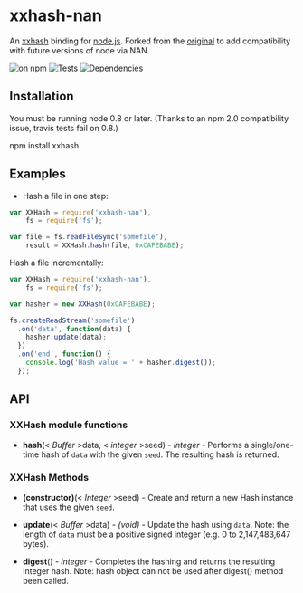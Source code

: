 # xxhash-nan

An [xxhash](http://code.google.com/p/xxhash/) binding for [node.js](http://nodejs.org/). Forked from the [original](https://github.com/mscdex/node-xxhash) to add compatibility with future versions of node via NAN.

[![on npm](http://img.shields.io/npm/v/xxhash-nan.svg?style=flat)](https://www.npmjs.org/package/jthoober)  [![Tests](http://img.shields.io/travis/ceejbot/xxhash-nan.svg?style=flat)](http://travis-ci.org/ceejbot/xxhash-nan)    [![Dependencies](http://img.shields.io/david/ceejbot/xxhash-nan.svg?style=flat)](https://david-dm.org/ceejbot/xxhash-nan)

## Installation

You must be running node 0.8 or later. (Thanks to an npm 2.0 compatibility issue, travis tests fail on 0.8.)

  npm install xxhash

## Examples

* Hash a file in one step:

```javascript
var XXHash = require('xxhash-nan'),
    fs = require('fs');

var file = fs.readFileSync('somefile'),
    result = XXHash.hash(file, 0xCAFEBABE);
```

Hash a file incrementally:

```javascript
var XXHash = require('xxhash-nan'),
    fs = require('fs');

var hasher = new XXHash(0xCAFEBABE);

fs.createReadStream('somefile')
  .on('data', function(data) {
    hasher.update(data);
  })
  .on('end', function() {
    console.log('Hash value = ' + hasher.digest());
  });
```

## API

### XXHash module functions

* **hash**(< _Buffer_ >data, < _integer_ >seed) - _integer_ - Performs a single/one-time hash of `data` with the given `seed`. The resulting hash is returned.


### XXHash Methods

* **(constructor)**(< _Integer_ >seed) - Create and return a new Hash instance that uses the given `seed`.

* **update**(< _Buffer_ >data) - _(void)_ - Update the hash using `data`. Note: the length of `data` must be a positive signed integer (e.g. 0 to 2,147,483,647 bytes).

* **digest**()  - _integer_ - Completes the hashing and returns the resulting integer hash. Note: hash object can not be used after digest() method been called.
